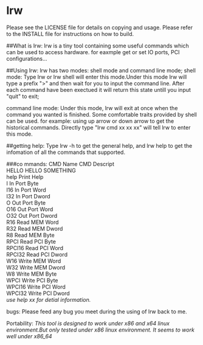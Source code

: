 # lrw
Please see the LICENSE file for details on copying and usage.
Please refer to the INSTALL file for instructions on how to build.

##What is lrw:
  lrw is a tiny tool containing some useful commands which can be used to
  access hardware. for eaxmple get or set IO ports, PCI configurations... 
  


##Using lrw:
  lrw has two modes: shell mode and command line mode;
  shell mode: Type lrw or lrw shell will enter this mode.Under this mode lrw
  will type a prefix ">" and then wait for you to input the command line. 
  After each command have been exectued it will return this state untill 
  you input "quit" to exit;

  command line mode: Under this mode, lrw will exit at once when the command
  you wanted is finished. Some comfortable traits provided by shell can be
  used. for example: using up arrow or down arrow to get the historical commands.
  Directly type "lrw cmd xx xx xx" will tell lrw to enter this mode.



##getting help:
  Type lrw -h to get the general help, and lrw help to get the infomation of
  all the commands that supported.



###co mmands:
CMD Name	CMD Descript  
 HELLO		HELLO SOMETHING  
 help		Print Help  
 I		In Port Byte  
 I16		In Port Word  
 I32		In Port Dword  
 O		Out Port Byte  
 O16		Out Port Word  
 O32		Out Port Dword  
 R16		Read MEM Word  
 R32		Read MEM Dword  
 R8		Read MEM Byte  
 RPCI		Read PCI Byte  
 RPCI16		Read PCI Word  
 RPCI32		Read PCI Dword  
 W16		Write MEM Word  
 W32		Write MEM Dword  
 W8		Write MEM Byte  
 WPCI		Write PCI Byte  
 WPCI16		Write PCI Word  
 WPCI32		Write PCI Dword  
 *use help xx for detial information.*  


bugs:
  Please feed any bug you meet during the using of lrw back to me.

Portability:
  *This tool is designed to work under x86 and x64 linux environment.But only
  tested under x86 linux environment.
  It seems to work well under x86_64*

